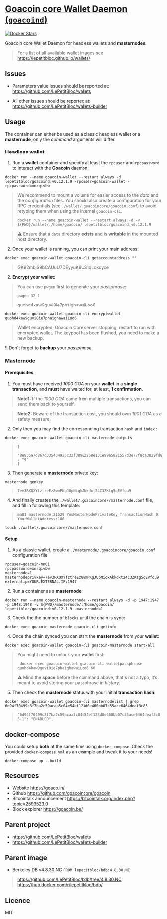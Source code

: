 # [Goacoin core Wallet Daemon (`goacoind`)](https://github.com/LePetitBloc/goacoind)

[![Docker Stars][docker-svg]][docker-url]

Goacoin core Wallet Daemon for headless wallets and **masternodes**. 

> For a list of all available wallet images see https://lepetitbloc.github.io/wallets/

## Issues
- Parameters value issues should be reported at:
https://github.com/LePetitBloc/wallets

- All other issues should be reported at:
https://github.com/LePetitBloc/wallets-builder

## Usage
The container can either be used as a classic headless wallet or a **masternode**, only the *command* arguments will differ.

### Headless wallet
1. Run a **wallet** container and specify at least the `rpcuser` and `rpcpassword` to interact with the **Goacoin** daemon:
```
docker run --name goacoin-wallet --restart always -d lepetitbloc/goacoind:v0.12.1.9 -rpcuser=goacoin-wallet -rpcpassword=xnrqivbw
```
> We recommend to mount a volume for easier access to the *data* and the *configuration* files.
> You should also create a configuration for your RPC credentials (see `./wallet/.goacoincore/goacoin.conf`) to avoid retyping them when using the internal `goacoin-cli`.
> ```
> docker run --name goacoin-wallet --restart always -d -v ${PWD}/wallet/:/home/goacoin/ lepetitbloc/goacoind:v0.12.1.9
> ```

> :warning: Ensure that a `data` directory **exists** and is **writable** in the mounted host directory.

2. Once your wallet is running, you can print your main address:
```
docker exec goacoin-wallet goacoin-cli getaccountaddress ""
```
> GK92mbjS9bCAUuU7DEyyuK9US1qLqkoyce

2. **Encrypt your wallet:**
> You can use `pwgen` first to generate your *passphrase*:
> ```
> pwgen 32 1
> ```
> quohd4kaw9guvi8ie7phaighawaiLoo6
```
docker exec goacoin-wallet goacoin-cli encryptwallet quohd4kaw9guvi8ie7phaighawaiLoo6
```
> Wallet encrypted; Goacoin Core server stopping, restart to run with encrypted wallet. The keypool has been flushed, you need to make a new backup.

:bangbang: Don't forget to **backup** your *passphrase*.

### Masternode

#### Prerequisites
1. You must have received *1000 GOA* on your **wallet** in a **single transaction**, and **must** have waited for, at least, **1 confirmation**.
> **Note1:** If the *1000 GOA* came from multiple transactions, you can send them back to yourself.

> **Note2:** Beware of the transaction cost, you should own *1001 GOA* as a safety measure.

2. Only then you may find the corresponding transaction `hash` and `index` :
```
docker exec goacoin-wallet goacoin-cli masternode outputs
```
>```
>{
>  "8e835a7d867d335434925c32f38902268e131e99a5821557d3e77f8ca3829fd8" : "0"
>}
>```

3. Then generate a **masternode** private key:
```
masternode genkey
```
>```
>7ev3RXQXYfztreEz8wmPKgJUpNiqkAkkdxt24C3ZKtg5qEVfou9
>```

4. And finally creates the `./wallet/.goacoincore//masternode.conf` file, and fill in following this template:
> `mn01 masternode:21529 YouMasterNodePrivateKey TransactionHash 0 YourWalletAddress:100`
```
touch ./wallet/.goacoincore//masternode.conf
```

#### Setup
1. As a classic wallet, create a `./masternode/.goacoincore/goacoin.conf` configuration file
```
rpcuser=goacoin-mn01
rpcpassword=xnrqivbw
masternode=1
masternodeprivkey=7ev3RXQXYfztreEz8wmPKgJUpNiqkAkkdxt24C3ZKtg5qEVfou9
externalip=YOUR.EXTERNAL.IP:1947

```

2. Run a container as a **masternode**:
```
docker run --name goacoin-masternode --restart always -d -p 1947:1947 -p 1948:1948 -v ${PWD}/masternode/:/home/goacoin/ lepetitbloc/goacoind:v0.12.1.9 -masternode=1
```

3. Check the the number of `blocks` until the chain is sync:
```
docker exec goacoin-masternode goacoin-cli getinfo
```

4. Once the chain synced you can start the **masternode** from your **wallet**:
```
docker exec goacoin-wallet goacoin-cli goacoin-masternode start-all
```
> You might need to unlock your **wallet** first:
> ```
>  docker exec goacoin-wallet goacoin-cli walletpassphrase quohd4kaw9guvi8ie7phaighawaiLoo6 60
> ```
> :warning: Mind the **space** before the command above, that's not a typo, it’s meant to avoid storing your passphrase in *history*.

5. Then check the **masternode** status with your initial **transaction hash**:
```
docker exec goacoin-wallet goacoin-cli masternodelist | grep 6d94f70499c3f7ba2c59acaa5c04e54ef123d0e460bb07c55ace6464deaf3c85
```
> `"6d94f70499c3f7ba2c59acaa5c04e54ef123d0e460bb07c55ace6464deaf3c85-1": "ENABLED",`

## docker-compose
You could setup **both** at the same time using `docker-compose`.
Check the provided `docker-compose.yml` as an example and tweak it to your needs!
```
docker-compose up --build
```


## Resources
- Website https://goaco.in/
- Github https://github.com/goacoincore/goacoin
- Bitcointalk announcement https://bitcointalk.org/index.php?topic=2593523.0
- Block explorer https://goacoin.be/

## Parent project
- https://github.com/LePetitBloc/wallets
- https://github.com/LePetitBloc/wallets-builder

## Parent image
- Berkeley DB v4.8.30.NC
`FROM lepetitbloc/bdb:4.8.30.NC`
> https://github.com/LePetitBloc/bdb/tree/4.8.30.NC
> https://hub.docker.com/r/lepetitbloc/bdb/

## Licence
MIT

[docker-url]: https://hub.docker.com/r/lepetitbloc/goacoind/
[docker-svg]: https://img.shields.io/docker/stars/lepetitbloc/goacoind.svg
